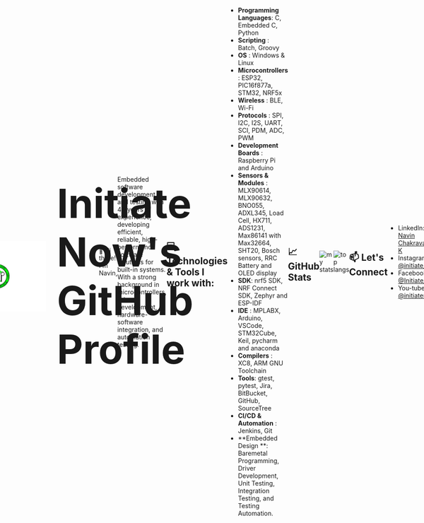 <div style="display: flex; align-items: center; justify-content: center;">
  <h1 style="display: flex; align-items: center; font-size: 6.5em;">
    <img src="docs/IN_logo.png" alt="Logo" width="250" height="160" style="margin-right: 25px;">
    Initiate Now's GitHub Profile
  </h1>

👋 Hi there! I'm Navin,

 Embedded software development and testing with 4+ years of experience,
developing efficient, reliable, high-performance software solutions for built-in
systems. With a strong background in microcontrollers, driver development, hardware-software
integration, and automation testing.

## 💻 Technologies & Tools I work with:

- **Programming Languages**: C, Embedded C, Python
- **Scripting** : Batch, Groovy
- **OS** : Windows & Linux
- **Microcontrollers** : ESP32, PIC16f877a, STM32, NRF5x
- **Wireless** : BLE, Wi-Fi
- **Protocols** : SPI, I2C, I2S, UART, SCI, PDM, ADC, PWM
- **Development Boards** : Raspberry Pi and Arduino
- **Sensors & Modules** : MLX90614, MLX90632, BNO055, ADXL345, Load Cell, HX711, ADS1231, Max86141 with Max32664, SHT20, Bosch sensors, RRC Battery and OLED display
- **SDK**: nrf5 SDK, NRF Connect SDK, Zephyr and ESP-IDF
- **IDE** : MPLABX, Arduino, VSCode, STM32Cube, Keil, pycharm and anaconda
- **Compilers** : XC8, ARM GNU Toolchain
- **Tools**: gtest, pytest, Jira, BitBucket, GitHub, SourceTree
- **CI/CD & Automation** : Jenkins, Git
- **Embedded Design **: Baremetal Programming, Driver Development, Unit Testing, Integration Testing, and Testing Automation.

## 📈 GitHub Stats
<img alt="my stats" src="https://github-readme-stats.vercel.app/api?username=Initiate-Now&show_icons=true"/>
<img alt="top langs" width="49%" src="https://github-readme-stats.vercel.app/api/top-langs/?username=Initiate-Now&layout=compact"/>
<!-- <img alt="top pins" src="https://github-readme-stats.vercel.app/api/pin/?username=Initiate-Now&repo=PIC_uc_Application"/> -->

<!-- ## 🚀 Projects

Here are some projects I'm proud of:

1. [Project 1](link-to-project-1) - Brief description.
2. [Project 2](link-to-project-2) - Brief description.
3. [Project 3](link-to-project-3) - Brief description.

Feel free to explore my repositories for more! -->
## 📫 Let's Connect

- LinkedIn: [Navin Chakravarthy K](www.linkedin.com/in/navin-chakravarthy-k-5b7385123)
- Instagram: [@initiate_now](instagram.com/initiate_now?r=nametag)
- Facebook: [@Initiate_Now](facebook.com/Initiate_Now-105016194644939)
- You-tube: [@initiatenow](www.youtube.com/@initiatenow9361)


Feel free to reach out if you have any questions or want to collaborate on something exciting! 😊
